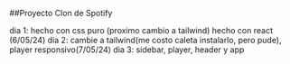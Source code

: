 ##Proyecto Clon de Spotify

dia 1: hecho con css puro (proximo cambio a tailwind) hecho con react (6/05/24)
dia 2: cambie a tailwind(me costo caleta instalarlo, pero pude), player responsivo(7/05/24)
dia 3: sidebar, player, header y app
